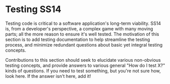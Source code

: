 # Testing SS14

Testing code is critical to a software application's long-term viability. SS14 is, from a developer's perspective, a complex game with many moving parts; all the more reason to ensure it's well tested. The motivation of this section is to add testing documentation to help streamline the testing process, and minimize redundant questions about basic yet integral testing concepts.

Contributions to this section should seek to elucidate various non-obvious testing concepts, and provide answers to various general "How do I test X?" kinds of questions. If you need to test something, but you're not sure how, look here. If the answer isn't here, add it!
